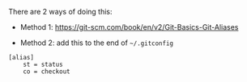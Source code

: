 There are 2 ways of doing this:

- Method 1:
https://git-scm.com/book/en/v2/Git-Basics-Git-Aliases

- Method 2: add this to the end of `~/.gitconfig`

```gitconfig
[alias]
    st = status
    co = checkout
```